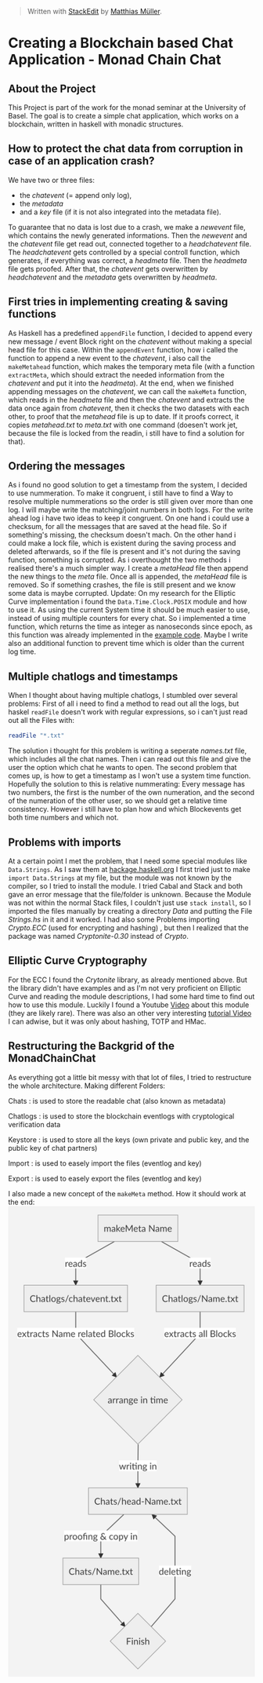  


> Written with [StackEdit](https://stackedit.io/) by [Matthias Müller](mailto:matthias01.mueller@stud.unibas.ch).

# Creating a Blockchain based Chat Application - Monad Chain Chat

## About the Project
This Project is part of the work for the monad seminar at the University of Basel. The goal is to create a simple chat application, which works on a blockchain, written in haskell with monadic structures. 

## How to protect the chat data from corruption in case of an application crash?
 
 We have two or three files: 
 - the _chatevent_ (= append only log),
 -  the _metadata_ 
 - and a _key_ file (if it is not also integrated into the metadata file).
 
 To guarantee that no data is lost due to a crash, we make a _newevent_ file, which contains the newly generated informations. Then the _newevent_ and the _chatevent_ file get read out, connected together to a _headchatevent_ file. The _headchatevent_ gets controlled by a special controll function, which generates, if everything was correct, a _headmeta_ file.
Then the _headmeta_ file gets proofed. After that, the _chatevent_ gets overwritten by _headchatevent_ and the _metadata_ gets overwritten by _headmeta_. 

## First tries in implementing creating & saving functions

As Haskell has a predefined `appendFile` function,  I decided to append every new message / event Block right on the _chatevent_ without making a special head file for this case. Within the `appendEvent` function, how i called the function to append a new event to the _chatevent_, i also call the `makeMetahead` function,  which makes the temporary meta file (with a function `extractMeta`, which should extract the needed information from the _chatevent_ and put it into the _headmeta_).
At the end, when we finished appending messages on the _chatevent_, we can call the `makeMeta` function, which reads in the   _headmeta_ file and then the _chatevent_ and extracts the data once again from _chatevent_, then it checks the two datasets with each other, to proof that the _metahead_ file is up to date. If it proofs correct, it copies _metahead.txt_ to _meta.txt_ with one command (doesen't work jet, because the file is locked from the readin, i still have to find a solution for that).

## Ordering the messages
As i found no good solution to get a timestamp from the system, I decided to use nummeration. To make it congruent, i still have to find a Way to resolve multiple nummerations so the order is still given over more than one log. I will maybe write the matching/joint numbers  in both logs.
For the write ahead log i have two ideas to keep it congruent. On one hand i could use a checksum, for all the messages that are saved at the head file. So if something's missing, the checksum doesn't mach. On the other hand i could make a lock file, which is existent during the saving process and deleted afterwards, so if the file is present and it's not during the saving function, something is corrupted. As i overthought the two methods i realised there's a much simpler way. I create a _metaHead_ file then append the new things to the _meta_ file. Once all is appended, the _metaHead_ file is removed. So if something crashes, the file is still present and we know some data is maybe corrupted.
Update: On my research for the Elliptic Curve implementation i found the `Data.Time.Clock.POSIX` module and how to use it. As using the current System time it should be much easier to use, instead of using multiple counters for every chat. So i implemented a time function, which returns the time as integer as nanoseconds since epoch, as this function was already implemented in the [example code](https://hackage.haskell.org/package/time-1.13/docs/Data-Time-Clock-POSIX.html). Maybe I write also an additional function to prevent time which is older than the current log time.

## Multiple chatlogs and timestamps

When I thought about having multiple chatlogs, I stumbled over several problems:
First of all i need to find a method to read out all the logs, but haskel `readFile` doesn't work with regular expressions, so i can't just read out all the Files with:
```haskell
readFile "*.txt"
```
The solution i thought for this problem is writing a seperate _names.txt_ file, which includes all the chat names. Then i can read out this file and give the user the option which chat he wants to open.
The second problem that comes up, is how to get a timestamp as I won't use a system time function. Hopefully the solution to this is relative nummerating: Every message has two numbers, the first is the number of the own numeration, and the second of the numeration of the other user, so we should get a relative time consistency. However i still have to plan how and which Blockevents get both time numbers and which not.

## Problems with imports
At a certain point I met the problem, that I need some special modules like `Data.Strings`. As I saw them at [hackage.haskell.org](https://hackage.haskell.org/package/strings-1.1/docs/Data-Strings.html) I first tried just to make `import Data.Strings` at my file, but the module was not known by the compiler, so I tried to install the module. I tried Cabal and Stack and both gave an error message that the file/folder is unknown. 
Because the Module was not within the normal Stack files, I couldn't just use `stack install`, so I imported the files manually by creating a directory _Data_ and putting the File _Strings.hs_ in it and it worked. I had also some Problems importing _Crypto.ECC_ (used for encrypting and hashing) , but then I realized that the package was named _Cryptonite-0.30_ instead of _Crypto_.

## Elliptic Curve Cryptography
For the ECC I found the _Crytonite_ library, as already mentioned above. But the library didn't have examples and as I'm not very proficient on Elliptic Curve and reading the module descriptions, I had some hard time to find out how to use this module. Luckily I found a Youtube [Video](https://www.youtube.com/watch?v=jcd__aqidhc) about this module (they are likely rare). There was also an other very interesting [tutorial Video](https://www.youtube.com/watch?v=DrqORFeJlOI) I can adwise, but it was only about hashing, TOTP and HMac.

## Restructuring the Backgrid of the MonadChainChat

As everything got a little bit messy with that lot of files, I tried to restructure the whole architecture. Making different Folders:

Chats
: is used to store the readable chat (also known as metadata)

Chatlogs
: is used to store the blockchain eventlogs with cryptological verification data

Keystore
: is used to store all the keys (own private and public key, and the public key of chat partners)

Import
: is used to easely import the files (eventlog and key)

Export
: is used to easely export the files (eventlog and key)

I also made a new concept of the `makeMeta` method. How it should work at the end: 
![schematic](schematic_makeMeta.png)
